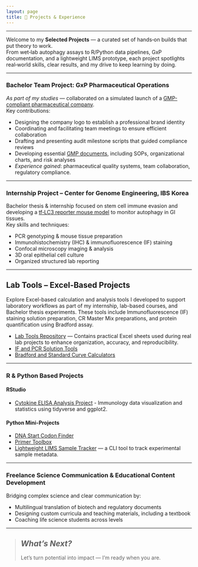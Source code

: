 ```yaml
---
layout: page
title: 🚀 Projects & Experience
---
```

---

Welcome to my **Selected Projects** — a curated set of hands‑on builds that put theory to work.  
From wet‑lab autophagy assays to R/Python data pipelines, GxP documentation, and a lightweight LIMS prototype, each project spotlights real‑world skills, clear results, and my drive to keep learning by doing.

---

### Bachelor Team Project: GxP Pharmaceutical Operations  
_As part of my studies_ — collaborated on a simulated launch of a [GMP-compliant pharmaceutical company](/assets/Variae.png).  
Key contributions:  

- Designing the company logo to establish a professional brand identity
- Coordinating and facilitating team meetings to ensure efficient collaboration
- Drafting and presenting audit milestone scripts that guided compliance reviews
- Developing essential  [GMP documents](/assets/SOP.png), including SOPs, organizational charts, and risk analyses
- _Experience gained_: pharmaceutical quality systems, team collaboration, regulatory compliance.

---

### Internship Project – Center for Genome Engineering, IBS Korea  
Bachelor thesis & internship focused on stem cell immune evasion and developing a [tf‑LC3 reporter mouse model](/assets/tf-LC3.png) to monitor autophagy in GI tissues.  
Key skills and techniques:  
- PCR genotyping & mouse tissue preparation  
- Immunohistochemistry (IHC) & immunofluorescence (IF) staining  
- Confocal microscopy imaging & analysis  
- 3D oral epithelial cell culture  
- Organized structured lab reporting

---

## Lab Tools – Excel-Based Projects

Explore Excel-based calculation and analysis tools I developed to support laboratory workflows as part of my internship, lab-based courses, and Bachelor thesis experiments. These tools include Immunofluorescence (IF) staining solution preparation, CR Master Mix preparations, and protein quantification using Bradford assay.

- [Lab Tools Repository](./Lab_Tools) — Contains practical Excel sheets used during real lab projects to enhance organization, accuracy, and reproducibility.
- [IF and PCR Solution Tools](https://github.com/dkMarina/dkMarina.github.io/raw/main/Lab_Tools/IF_and_PCR_Solution_Tools.xlsx)  
- [Bradford and Standard Curve Calculators](https://github.com/dkMarina/dkMarina.github.io/raw/main/Lab_Tools/Bradford_and_StandardCurve_Calculators.xlsx)  


---

### R & Python Based Projects

#### RStudio  
- [Cytokine ELISA Analysis Project](https://github.com/dkMarina/Cytokine_ELISA_analysis) - Immunology data visualization and statistics using tidyverse and ggplot2.

#### Python Mini-Projects  
- [DNA Start Codon Finder](https://github.com/dkMarina/start_codon_search)
- [Primer Toolbox](https://github.com/dkMarina/primer_toolbox) 
- [Lightweight LIMS Sample Tracker](https://github.com/dkMarina/lims_sample_tracker) — a CLI tool to track experimental sample metadata.

---
### Freelance Science Communication & Educational Content Development  
Bridging complex science and clear communication by:  
- Multilingual translation of biotech and regulatory documents  
- Designing custom curricula and teaching materials, including a textbook  
- Coaching life science students across levels
  
---

> ## _What’s Next?_  
> Let’s turn potential into impact — I’m ready when you are.
